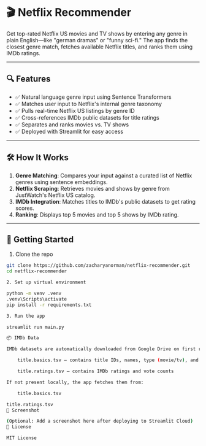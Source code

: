 # 🎬 Netflix Recommender

Get top-rated Netflix US movies and TV shows by entering any genre in plain English—like "german dramas" or "funny sci-fi." The app finds the closest genre match, fetches available Netflix titles, and ranks them using IMDb ratings.

---

## 🔍 Features

- ✅ Natural language genre input using Sentence Transformers
- ✅ Matches user input to Netflix's internal genre taxonomy
- ✅ Pulls real-time Netflix US listings by genre ID
- ✅ Cross-references IMDb public datasets for title ratings
- ✅ Separates and ranks movies vs. TV shows
- ✅ Deployed with Streamlit for easy access

---

## 🛠 How It Works

1. **Genre Matching**: Compares your input against a curated list of Netflix genres using sentence embeddings.
2. **Netflix Scraping**: Retrieves movies and shows by genre from JustWatch's Netflix US catalog.
3. **IMDb Integration**: Matches titles to IMDb's public datasets to get rating scores.
4. **Ranking**: Displays top 5 movies and top 5 shows by IMDb rating.

---

## 🚀 Getting Started

1. Clone the repo

```bash
git clone https://github.com/zacharyanorman/netflix-recommender.git
cd netflix-recommender

2. Set up virtual environment

python -m venv .venv
.venv\Scripts\activate
pip install -r requirements.txt

3. Run the app

streamlit run main.py

📦 IMDb Data

IMDb datasets are automatically downloaded from Google Drive on first run:

    title.basics.tsv – contains title IDs, names, type (movie/tv), and release year

    title.ratings.tsv – contains IMDb ratings and vote counts

If not present locally, the app fetches them from:

    title.basics.tsv

title.ratings.tsv
📸 Screenshot

(Optional: Add a screenshot here after deploying to Streamlit Cloud)
📃 License

MIT License